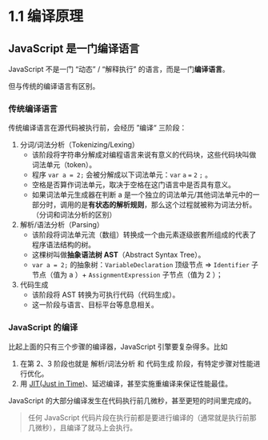 # 1.1 编译原理

## JavaScript 是一门编译语言

JavaScript 不是一门 “动态” / “解释执行” 的语言，而是一门**编译语言**。

但与传统的编译语言有区别。

### 传统编译语言

传统编译语言在源代码被执行前，会经历 ”编译“ 三阶段：

1. 分词/词法分析（Tokenizing/Lexing）
   - 该阶段将字符串分解成对编程语言来说有意义的代码块，这些代码块叫做词法单元（token）。
   - 程序 `var a = 2;` 会被分解成以下词法单元：`var` `a` `=` `2` `;` 。
   - 空格是否算作词法单元，取决于空格在这门语言中是否具有意义。
   - 如果词法单元生成器在判断 a 是一个独立的词法单元/其他词法单元中的一部分时，调用的是**有状态的解析规则**，那么这个过程就被称为词法分析。（分词和词法分析的区别）
2. 解析/语法分析（Parsing）
   - 该阶段将词法单元流（数组）转换成一个由元素逐级嵌套所组成的代表了程序语法结构的树。
   - 这棵树叫做**抽象语法树 AST**（Abstract Syntax Tree）。
   -  `var a = 2;` 的抽象树：`VariableDeclaration` 顶级节点 => `Identifier` 子节点（值为 a ）+ `AssignmentExpression` 子节点（值为 2 ）；
3. 代码生成
   - 该阶段将 AST 转换为可执行代码（代码生成）。
   - 这一阶段与语言、目标平台等息息相关。

### JavaScript 的编译

比起上面的只有三个步骤的编译器，JavaScript 引擎要复杂得多。比如

1. 在第 2、3 阶段也就是 解析/词法分析 和 代码生成 阶段，有特定步骤对性能进行优化。
2. 用 [JIT(Just in Time)](https://zhuanlan.zhihu.com/p/99395691)、延迟编译，甚至实施重编译来保证性能最佳。 
   
JavaScript 的大部分编译发生在代码执行前几微秒，甚至更短的时间里完成的。

> 任何 JavaScript 代码片段在执行前都是要进行编译的（通常就是执行前那几微秒），且编译了就马上会执行。
